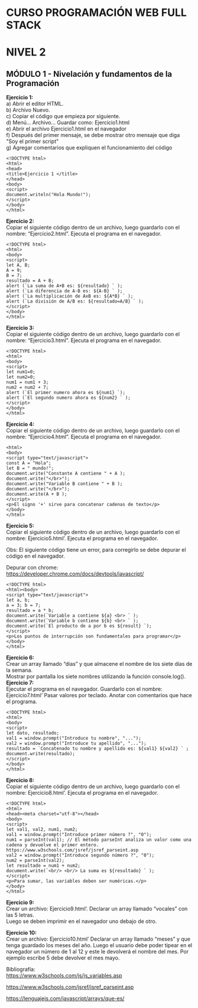 # CURSO PROGRAMACIÓN WEB FULL STACK
# NIVEL 2
## MÓDULO 1 - Nivelación y fundamentos de la Programación
**Ejercicio 1:**\
a) Abrir el editor HTML.\
b) Archivo Nuevo.\
c) Copiar el código que empieza por <!DOCTYPE html> siguiente.\
d) Menú... Archivo... Guardar como: Ejercicio1.html\
e) Abrir el archivo Ejercicio1.html en el navegador\
f) Después del primer mensaje, se debe mostrar otro mensaje que diga "Soy el primer
script"\
g) Agregar comentarios que expliquen el funcionamiento del código
```
<!DOCTYPE html>
<html>
<head>
<title>Ejercicio 1 </title>
</head>
<body>
<script>
document.writeln("Hola Mundo!");
</script>
</body>
</html>
```
**Ejercicio 2:**\
Copiar el siguiente código dentro de un archivo, luego guardarlo con el nombre:
“Ejercicio2.html”. Ejecuta el programa en el navegador.
```
<!DOCTYPE html>
<html>
<body>
<script>
let A, B;
A = 9;
B = 7;
resultado = A + B;
alert (`La suma de A+B es: ${resultado} ` );
alert (`La diferencia de A-B es: ${A-B} ` );
alert (`La multiplicación de AxB es: ${A*B} ` );
alert (`La división de A/B es: ${resultado=A/B} ` );
</script>
</body>
</html>
```
**Ejercicio 3:**\
Copiar el siguiente código dentro de un archivo, luego guardarlo con el nombre:
“Ejercicio3.html”. Ejecuta el programa en el navegador.
```
<!DOCTYPE html>
<html>
<body>
<script>
let num1=0;
let num2=0;
num1 = num1 + 3;
num2 = num2 + 7;
alert (`El primer numero ahora es ${num1} `);
alert (`El segundo numero ahora es ${num2} ` );
</script>
</body>
</html>
```
**Ejercicio 4:**\
Copiar el siguiente código dentro de un archivo, luego guardarlo con el nombre:
“Ejercicio4.html”. Ejecuta el programa en el navegador.
```
<html>
<body>
<script type="text/javascript">
const A = "Hola";
let B = " mundo!";
document.write("Constante A contiene " + A );
document.write("</br>");
document.write("Variable B contiene " + B );
document.write("</br>");
document.write(A + B );
</script>
<p>El signo '+' sirve para concatenar cadenas de texto</p>
</body>
</html>
```
**Ejercicio 5:**\
Copiar el siguiente código dentro de un archivo, luego guardarlo con el nombre:
Ejercicio5.html’. Ejecuta el programa en el navegador.

Obs: El siguiente código tiene un error, para corregirlo se debe depurar el código en el
navegador.

Depurar con chrome: https://developer.chrome.com/docs/devtools/javascript/
```
<!DOCTYPE html>
<html><body>
<script type="text/javascript">
let a, b;
a = 3; b = 7;
resultado = a * b;
document.write(`Variable a contiene ${a} <br> ` );
document.write(`Variable b contiene ${b} <br> ` );
document.write(`El producto de a por b es ${result} `);
</script>
<p>Los puntos de interrupción son fundamentales para programar</p>
</body>
</html>
```
**Ejercicio 6:**\
Crear un array llamado “dias” y que almacene el nombre de los siete días de la semana.\
Mostrar por pantalla los siete nombres utilizando la función console.log().\
**Ejercicio 7:**\
Ejecutar el programa en el navegador. Guardarlo con el nombre: Ejercicio7.html’ Pasar
valores por teclado. Anotar con comentarios que hace el programa.
```
<!DOCTYPE html>
<html>
<body>
<script>
let dato, resultado;
val1 = window.prompt("Introduce tu nombre", "...");
val2 = window.prompt("Introduce tu apellido", "...");
resultado = `Concatenado tu nombre y apellido es: ${val1} ${val2} ` ;
document.write(resultado);
</script>
</body>
</html>
```
**Ejercicio 8:**\
Copiar el siguiente código dentro de un archivo, luego guardarlo con el nombre:
Ejercicio8.html’. Ejecuta el programa en el navegador.
```
<!DOCTYPE html>
<html>
<head><meta charset="utf-8"></head>
<body>
<script>
let val1, val2, num1, num2;
val1 = window.prompt("Introduce primer número ?", "0");
num1 = parseInt(val1); // El método parseInt analiza un valor como una
cadena y devuelve el primer entero.
https://www.w3schools.com/jsref/jsref_parseint.asp
val2 = window.prompt("Introduce segundo número ?", "0");
num2 = parseInt(val2);
let resultado = num1 + num2;
document.write(`<br/> <br/> La suma es ${resultado} ` );
</script>
<p>Para sumar, las variables deben ser numéricas.</p>
</body>
</html>
```
**Ejercicio 9:**\
Crear un archivo: Ejercicio9.html’. Declarar un array llamado “vocales” con las 5 letras.\
Luego se deben imprimir en el navegador uno debajo de otro.

**Ejercicio 10:**\
Crear un archivo: Ejercicio10.html’ Declarar un array llamado “meses” y que tenga
guardado los meses del año. Luego el usuario debe poder tipear en el navegador un
número de 1 al 12 y este le devolverá el nombre del mes. Por ejemplo escribe 5 debe
devolver el mes mayo.

Bibliografía:\
https://www.w3schools.com/js/js_variables.asp

https://www.w3schools.com/jsref/jsref_parseint.asp

https://lenguajejs.com/javascript/arrays/que-es/
